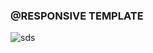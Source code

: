 ### @RESPONSIVE TEMPLATE




![sds](https://github.com/user-attachments/assets/18ec2bce-d190-499b-ba3d-55e590064d52)
